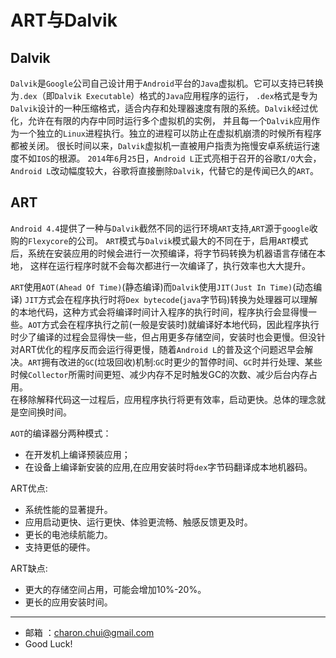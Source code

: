ART与Dalvik
===



Dalvik
---

`Dalvik`是`Google`公司自己设计用于`Android`平台的`Java`虚拟机。它可以支持已转换为`.dex`（即`Dalvik Executable`）格式的`Java`应用程序的运行，
`.dex`格式是专为`Dalvik`设计的一种压缩格式，适合内存和处理器速度有限的系统。`Dalvik`经过优化，允许在有限的内存中同时运行多个虚拟机的实例，
并且每一个`Dalvik`应用作为一个独立的`Linux`进程执行。独立的进程可以防止在虚拟机崩溃的时候所有程序都被关闭。
很长时间以来，`Dalvik`虚拟机一直被用户指责为拖慢安卓系统运行速度不如`IOS`的根源。
`2014`年`6`月`25`日，`Android L`正式亮相于召开的谷歌`I/O`大会，`Android L`改动幅度较大，谷歌将直接删除`Dalvik`，代替它的是传闻已久的`ART`。


ART
--- 

`Android 4.4`提供了一种与`Dalvik`截然不同的运行环境`ART`支持,`ART`源于`google`收购的`Flexycore`的公司。
`ART`模式与`Dalvik`模式最大的不同在于，启用`ART`模式后，系统在安装应用的时候会进行一次预编译，将字节码转换为机器语言存储在本地，
这样在运行程序时就不会每次都进行一次编译了，执行效率也大大提升。

`ART`使用`AOT(Ahead Of Time)`(静态编译)而`Dalvik`使用`JIT(Just In Time)`(动态编译)
`JIT`方式会在程序执行时将`Dex bytecode`(`java`字节码)转换为处理器可以理解的本地代码，这种方式会将编译时间计入程序的执行时间，程序执行会显得慢一些。`AOT`方式会在程序执行之前(一般是安装时)就编译好本地代码，因此程序执行时少了编译的过程会显得快一些，但占用更多存储空间，安装时也会更慢。但没针对ART优化的程序反而会运行得更慢，随着`Android L`的普及这个问题迟早会解决。`ART`拥有改进的`GC`(垃圾回收)机制:`GC`时更少的暂停时间、`GC`时并行处理、某些时候`Collector`所需时间更短、减少内存不足时触发GC的次数、减少后台内存占用。   
在移除解释代码这一过程后，应用程序执行将更有效率，启动更快。总体的理念就是空间换时间。


`AOT`的编译器分两种模式：            
- 在开发机上编译预装应用；
- 在设备上编译新安装的应用,在应用安装时将`dex`字节码翻译成本地机器码。

ART优点:     
- 系统性能的显著提升。
- 应用启动更快、运行更快、体验更流畅、触感反馈更及时。
- 更长的电池续航能力。
- 支持更低的硬件。

ART缺点:       
- 更大的存储空间占用，可能会增加10%-20%。
- 更长的应用安装时间。



		
---

- 邮箱 ：charon.chui@gmail.com  
- Good Luck! 